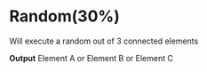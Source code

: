 # Random(30%)

Will execute a random out of 3 connected elements
<br>

**Output**
Element A or Element B or Element C
<br>

